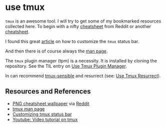 # use tmux

`tmux` is an awesome tool. I will try to get some of my bookmarked resources collected here. To begin with a nifty [cheatsheet][redditcheatsheet] from Reddit or another [cheatsheet][cheatsheet].

I found this great [article][statusbar] on how to customize the `tmux` status bar.

And then there is of course always the [man page][manpage].

The `tmux` plugin manager (tpm) is a necessity. It is installed by cloning the repository. See the TIL entry on [Use Tmux Plugin Manager](../install_tmux_plugin_manager.md).

In can recommend [tmux-sensible](https://github.com/tmux-plugins/tmux-sensible) and resurrect (see: [Use Tmux Resurrect](../use_tmux_resurrect.md)).

## Resources and References

- [PNG cheatsheet wallpaper][cheatsheet] via [Reddit](https://www.reddit.com/r/tmux/comments/b9llk7/classic_cheatsheet_wallpaper_for_tmux_repost/)
- [tmux man page][manpage]
- [Customizing tmux status bar][statusbar]
- [Youtube: Video tutorial on tmux][video]

[video]: https://youtu.be/DzNmUNvnB04?si=CG1U33TIEPJsBHME
[redditcheatsheet]: https://i.redd.it/9eeanpxjucq21.png
[cheatsheet]: http://tmuxcheatsheet.com/
[statusbar]: https://arcolinux.com/everything-you-need-to-know-about-tmux-status-bar/
[manpage]: (https://man.openbsd.org/tmux)
